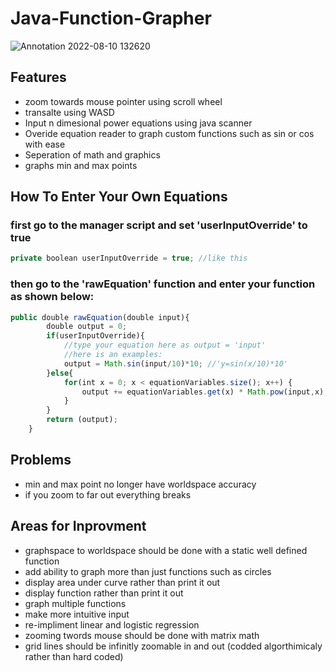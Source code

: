 # Java-Function-Grapher

![Annotation 2022-08-10 132620](https://user-images.githubusercontent.com/85074410/183977503-27de9bf0-de13-45b4-9f40-88f1eeb8ace9.jpg)

## Features
- zoom towards mouse pointer using scroll wheel
- transalte using WASD
- Input n dimesional power equations using java scanner
- Overide equation reader to graph custom functions such as sin or cos with ease
- Seperation of math and graphics
- graphs min and max points

## How To Enter Your Own Equations
### first go to the manager script and set 'userInputOverride' to true 
```javascript
private boolean userInputOverride = true; //like this
```
### then go to the 'rawEquation' function and enter your function as shown below:

```javascript
public double rawEquation(double input){
		double output = 0;
		if(userInputOverride){
			//type your equation here as output = 'input'
			//here is an examples:
			output = Math.sin(input/10)*10; //'y=sin(x/10)*10'
		}else{
			for(int x = 0; x < equationVariables.size(); x++) {
				output += equationVariables.get(x) * Math.pow(input,x);
			}
		}
		return (output);
	}
```


## Problems
- min and max point no longer have worldspace accuracy
- if you zoom to far out everything breaks

## Areas for Inprovment
- graphspace to worldspace should be done with a static well defined function
- add ability to graph more than just functions such as circles
- display area under curve rather than print it out
- display function rather than print it out
- graph multiple functions
- make more intuitive input
- re-impliment linear and logistic regression
- zooming twords mouse should be done with matrix math
- grid lines should be infinitly zoomable in and out (codded algorthimicaly rather than hard coded)





